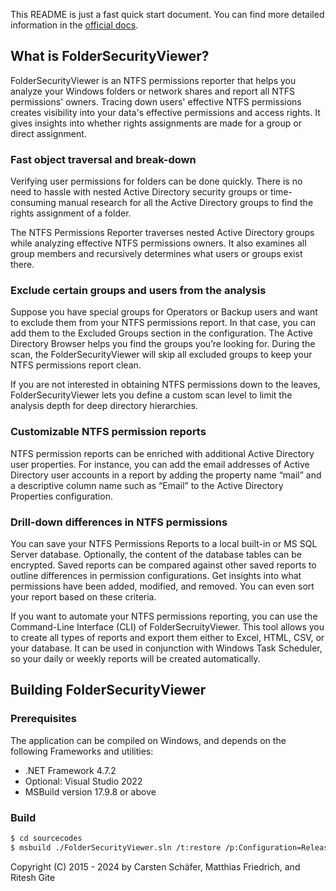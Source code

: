 This README is just a fast quick start document. You can find more detailed information in the [official docs](https://g-tac.gitbook.io/foldersecurityviewer).

## What is FolderSecurityViewer?

FolderSecurityViewer is an NTFS permissions reporter that helps you analyze your Windows folders or network shares and report all NTFS permissions' owners. Tracing down users' effective NTFS permissions creates visibility into your data's effective permissions and access rights. It gives insights into whether rights assignments are made for a group or direct assignment.


### Fast object traversal and break-down

Verifying user permissions for folders can be done quickly. There is no need to hassle with nested Active Directory security groups or time-consuming manual research for all the Active Directory groups to find the rights assignment of a folder.

The NTFS Permissions Reporter traverses nested Active Directory groups while analyzing effective NTFS permissions owners. It also examines all group members and recursively determines what users or groups exist there.


### Exclude certain groups and users from the analysis

Suppose you have special groups for Operators or Backup users and want to exclude them from your NTFS permissions report. In that case, you can add them to the Excluded Groups section in the configuration. The Active Directory Browser helps you find the groups you’re looking for. During the scan, the FolderSecurityViewer will skip all excluded groups to keep your NTFS permissions report clean.

If you are not interested in obtaining NTFS permissions down to the leaves, FolderSecurityViewer lets you define a custom scan level to limit the analysis depth for deep directory hierarchies.


### Customizable NTFS permission reports

NTFS permission reports can be enriched with additional Active Directory user properties. For instance, you can add the email addresses of Active Directory user accounts in a report by adding the property name “mail” and a descriptive column name such as “Email” to the Active Directory Properties configuration.


### Drill-down differences in NTFS permissions

You can save your NTFS Permissions Reports to a local built-in or MS SQL Server database. Optionally, the content of the database tables can be encrypted. Saved reports can be compared against other saved reports to outline differences in permission configurations. Get insights into what permissions have been added, modified, and removed. You can even sort your report based on these criteria.

If you want to automate your NTFS permissions reporting, you can use the Command-Line Interface (CLI) of FolderSecruityViewer. This tool allows you to create all types of reports and export them either to Excel, HTML, CSV, or your database. It can be used in conjunction with Windows Task Scheduler, so your daily or weekly reports will be created automatically.


## Building FolderSecurityViewer

### Prerequisites

The application can be compiled on Windows, and depends on the following Frameworks and utilities:

* .NET Framework 4.7.2
* Optional: Visual Studio 2022
* MSBuild version 17.9.8 or above

### Build

````bash
$ cd sourcecodes
$ msbuild ./FolderSecurityViewer.sln /t:restore /p:Configuration=Release
````




Copyright (C) 2015 - 2024 by Carsten Schäfer, Matthias Friedrich, and Ritesh Gite
